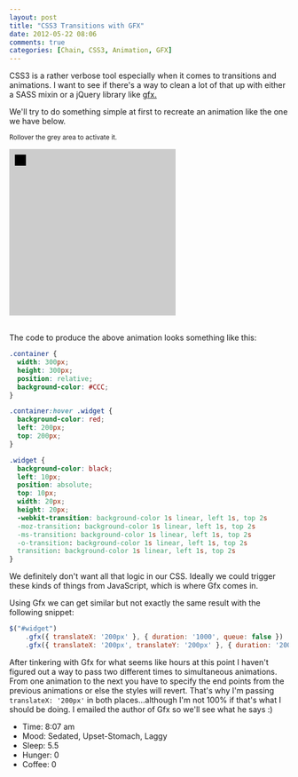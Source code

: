 ```yaml
---
layout: post
title: "CSS3 Transitions with GFX"
date: 2012-05-22 08:06
comments: true
categories: [Chain, CSS3, Animation, GFX]
---
```


CSS3 is a rather verbose tool especially when it comes to transitions and animations. I want to see if there's a way to clean a lot of that up with either a SASS mixin or a jQuery library like [gfx.](http://maccman.github.com/gfx/)

We'll try to do something simple at first to recreate an animation like the one we have below.

<small>Rollover the grey area to activate it.</small>
<!-- CSS Styles: -->
<div>
  <style type="text/css">
    .container {
      width: 300px;
      height: 300px;
      position: relative;
      background-color: #CCC;
    }

    #example1 .container:hover .widget {
      background-color: red;
      left: 200px;
      top: 200px;
    }

    #example1 .widget {
      background-color: black;
      left: 10px;
      position: absolute;
      top: 10px;
      width: 20px;
      height: 20px;
      -webkit-transition: background-color 1s linear, left 1s, top 2s
      -moz-transition: background-color 1s linear, left 1s, top 2s
      -ms-transition: background-color 1s linear, left 1s, top 2s
      -o-transition: background-color 1s linear, left 1s, top 2s
      transition: background-color 1s linear, left 1s, top 2s
    }
  </style>
</div>

<div id="example1">
  <div class="container">
      <div class="widget"></div>
  </div>​​​​​​​​​​​​​​​​​​​​​​​​​​​​​​​​​​​​​​​​​
</div>

The code to produce the above animation looks something like this:

``` css
.container {
  width: 300px;
  height: 300px;
  position: relative;
  background-color: #CCC;
}

.container:hover .widget {
  background-color: red;
  left: 200px;
  top: 200px;
}

.widget {
  background-color: black;
  left: 10px;
  position: absolute;
  top: 10px;
  width: 20px;
  height: 20px;
  -webkit-transition: background-color 1s linear, left 1s, top 2s
  -moz-transition: background-color 1s linear, left 1s, top 2s
  -ms-transition: background-color 1s linear, left 1s, top 2s
  -o-transition: background-color 1s linear, left 1s, top 2s
  transition: background-color 1s linear, left 1s, top 2s
}
```
We definitely don't want all that logic in our CSS. Ideally we could trigger these kinds of things from JavaScript, which is where Gfx comes in.

Using Gfx we can get similar but not exactly the same result with the following snippet:

``` js
$("#widget")
    .gfx({ translateX: '200px' }, { duration: '1000', queue: false })
    .gfx({ translateX: '200px', translateY: '200px' }, { duration: '2000' });
```

After tinkering with Gfx for what seems like hours at this point I haven't figured out a way to pass two different times to simultaneous animations. From one animation to the next you have to specify the end points from the previous animations or else the styles will revert. That's why I'm passing `translateX: '200px'` in both places...although I'm not 100% if that's what I should be doing. I emailed the author of Gfx so we'll see what he says :) 

- Time: 8:07 am
- Mood: Sedated, Upset-Stomach, Laggy
- Sleep: 5.5
- Hunger: 0
- Coffee: 0
